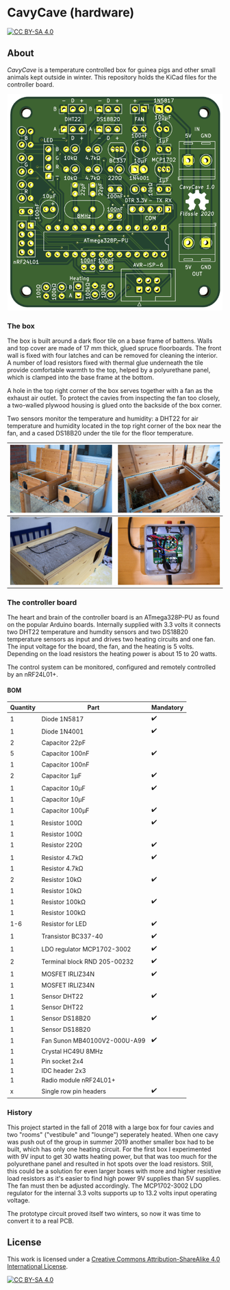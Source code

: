 # CavyCave (hardware)

[![CC BY-SA 4.0][cc-by-sa-shield]][cc-by-sa]

## About

*CavyCave* is a temperature controlled box for guinea pigs and other small animals kept outside in winter. This repository holds the KiCad files for the controller board.

![KiCad 3D view](extras/kicad-3d-front.png?raw=true)

### The box

The box is built around a dark floor tile on a base frame of battens. Walls and top cover are made of 17&nbsp;mm thick, glued spruce floorboards. The front wall is fixed with four latches and can be removed for cleaning the interior. A number of load resistors fixed with thermal glue underneath the tile provide comfortable warmth to the top, helped by a polyurethane panel, which is clamped into the base frame at the bottom.

A hole in the top right corner of the box serves together with a fan as the exhaust air outlet. To protect the cavies from inspecting the fan too closely, a two-walled plywood housing is glued onto the backside of the box corner.

Two sensors monitor the temperature and humidity: a DHT22 for air temperature and humidity located in the top right corner of the box near the fan, and a cased DS18B20 under the tile for the floor temperature.

![The boxes](extras/boxes.jpg)                       | ![Details](extras/boxes_detail.jpg)
-----------------------------------------------------|-------------------------------------------------
![Load resistors and MOSFETs](extras/box_bottom.jpg) | ![Controller board](extras/controller_board.jpg)

### The controller board

The heart and brain of the controller board is an ATmega328P-PU as found on the popular Arduino boards. Internally supplied with 3.3&nbsp;volts it connects two DHT22 temperature and humdity sensors and two DS18B20 temperature sensors as input and drives two heating circuits and one fan. The input voltage for the board, the fan, and the heating is 5&nbsp;volts. Depending on the load resistors the heating power is about 15 to 20&nbsp;watts.

The control system can be monitored, configured and remotely controlled by an nRF24L01+.

#### BOM

Quantity | Part | Mandatory
---------|------|----------
1 | Diode 1N5817 | :heavy_check_mark:
1 | Diode 1N4001 | :heavy_check_mark:
2 | Capacitor 22pF |
5 | Capacitor 100nF | :heavy_check_mark:
1 | Capacitor 100nF |
2 | Capacitor 1µF | :heavy_check_mark:
1 | Capacitor 10µF | :heavy_check_mark:
1 | Capacitor 10µF |
1 | Capacitor 100µF | :heavy_check_mark:
1 | Resistor 100Ω | :heavy_check_mark:
1 | Resistor 100Ω |
1 | Resistor 220Ω | :heavy_check_mark:
1 | Resistor 4.7kΩ | :heavy_check_mark:
1 | Resistor 4.7kΩ |
2 | Resistor 10kΩ | :heavy_check_mark:
1 | Resistor 10kΩ |
1 | Resistor 100kΩ | :heavy_check_mark:
1 | Resistor 100kΩ |
1-6 | Resistor for LED | :heavy_check_mark:
1 | Transistor BC337-40 | :heavy_check_mark:
1 | LDO regulator MCP1702-3002 | :heavy_check_mark:
2 | Terminal block RND 205-00232 | :heavy_check_mark:
1 | MOSFET IRLIZ34N | :heavy_check_mark:
1 | MOSFET IRLIZ34N |
1 | Sensor DHT22 | :heavy_check_mark:
1 | Sensor DHT22 |
1 | Sensor DS18B20 | :heavy_check_mark:
1 | Sensor DS18B20 |
1 | Fan Sunon MB40100V2-000U-A99 | :heavy_check_mark:
1 | Crystal HC49U 8MHz |
1 | Pin socket 2x4 |
1 | IDC header 2x3 |
1 | Radio module nRF24L01+ |
x | Single row pin headers | :heavy_check_mark:

### History

This project started in the fall of 2018 with a large box for four cavies and two "rooms" ("vestibule" and "lounge") seperately heated. When one cavy was push out of the group in summer 2019 another smaller box had to be built, which has only one heating circuit. For the first box I experimented with 9V input to get 30&nbsp;watts heating power, but that was too much for the polyurethane panel and resulted in hot spots over the load resistors. Still, this could be a solution for even larger boxes with more and higher resistive load resistors as it's easier to find high power 9V supplies than 5V supplies. The fan must then be adjusted accordingly. The MCP1702-3002 LDO regulator for the internal 3.3&nbsp;volts supports up to 13.2&nbsp;volts input operating voltage.

The prototype circuit proved itself two winters, so now it was time to convert it to a real PCB.

## License

This work is licensed under a
[Creative Commons Attribution-ShareAlike 4.0 International License][cc-by-sa].

[![CC BY-SA 4.0][cc-by-sa-image]][cc-by-sa]

[cc-by-sa]: http://creativecommons.org/licenses/by-sa/4.0/
[cc-by-sa-image]: https://licensebuttons.net/l/by-sa/4.0/88x31.png
[cc-by-sa-shield]: https://img.shields.io/badge/License-CC%20BY--SA%204.0-lightgrey.svg
